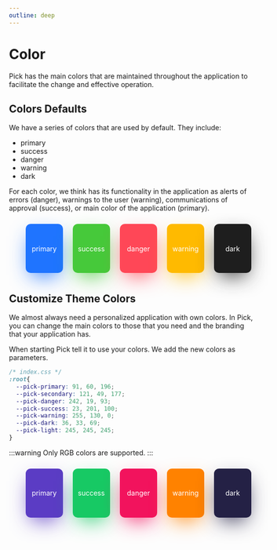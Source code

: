 ```yaml
---
outline: deep
---
```


# Color

Pick has the main colors that are maintained throughout the application to facilitate the change and effective operation.

## Colors Defaults

We have a series of colors that are used by default. They include:

- primary
- success
- danger
- warning
- dark

For each color, we think has its functionality in the application as alerts of errors (danger), warnings to the user (warning), communications of approval (success), or main color of the application (primary).

<div class="con-colors">
  <ul class="ul">
    <li class="primary-original li">
      primary
    </li>
    <li class="success-original li">
      success
    </li>
    <li class="danger-original li">
      danger
    </li>
    <li class="warning-original li">
      warning
    </li>
    <li class="dark-original li">
      dark
    </li>
  </ul>
</div>

## Customize Theme Colors

We almost always need a personalized application with own colors. In Pick, you can change the main colors to those that you need and the branding that your application has.

When starting Pick tell it to use your colors. We add the new colors as parameters.

```css
/* index.css */
:root{
  --pick-primary: 91, 60, 196;
  --pick-secondary: 121, 49, 177;
  --pick-danger: 242, 19, 93;
  --pick-success: 23, 201, 100;
  --pick-warning: 255, 130, 0;
  --pick-dark: 36, 33, 69;
  --pick-light: 245, 245, 245;
}
```

:::warning
Only RGB colors are supported.
:::

<div class="con-colors">
  <ul class="ul">
    <li class="primary-customize li">
      primary
    </li>
    <li class="success-customize li">
      success
    </li>
    <li class="danger-customize li">
      danger
    </li>
    <li class="warning-customize li">
      warning
    </li>
    <li class="dark-customize li">
      dark
    </li>
  </ul>
</div>

<style scoped>
.con-colors .ul{
  display: flex;
  align-items: center;
  justify-content: center;
}
.con-colors .li{
  display: block;
  position: relative;
  width: 100px;
  height: 100px;
  background: rgb(155, 250, 149);
  margin: 10px;
  display: flex;
  align-items: center;
  justify-content: center;
  color: rgb(255, 255, 255);
  border-radius: 10px;
  cursor: default;
}
.primary-original {
  background: rgb(31, 116, 255) !important;
  box-shadow: 0px 15px 40px -10px rgba(31, 116, 255,.9);
}
.success-original {
  background: rgb(70, 201, 58) !important;
  box-shadow: 0px 15px 40px -10px rgba(70, 201, 58,.9);
}
.danger-original {
  background: rgb(255, 71, 87) !important;
  box-shadow: 0px 15px 40px -10px rgba(255, 71, 87,.9);
}
.warning-original {
  background: rgb(255,186,0) !important;
  box-shadow: 0px 15px 40px -10px rgba(255,186,0,.9);
}
.dark-original {
  background: rgb(30, 30, 30) !important;
  box-shadow: 0px 15px 40px -10px rgba(30, 30, 30,.9);
}

.primary-customize {
  background: rgb(91, 60, 196) !important;
  box-shadow: 0px 15px 40px -10px rgba(91, 60, 196,.9);
}
.success-customize {
  background: rgb(23, 201, 100) !important;
  box-shadow: 0px 15px 40px -10px rgba(23, 201, 100,.9);
}
.danger-customize {
  background: rgb(242, 19, 93) !important;
  box-shadow: 0px 15px 40px -10px rgba(242, 19, 93,.9);
}
.warning-customize {
  background: rgb(255, 130, 0) !important;
  box-shadow: 0px 15px 40px -10px rgba(255, 130, 0,.9);
}
.dark-customize {
  background: rgb(36, 33, 69) !important;
  box-shadow: 0px 15px 40px -10px rgba(36, 33, 69,.9);
}
</style>
